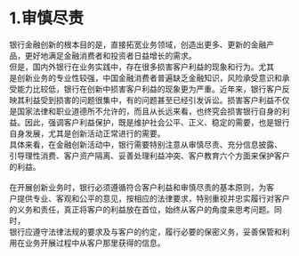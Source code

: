 # 1.审慎尽责

银行金融创新的根本目的是，直接拓宽业务领域，创造出更多、更新的金融产<br />
    品，更好地满足金融消费者和投资者日益增长的需求。<br />
    但是，国内外银行在业务实践中，存在很多损害客户利益的现象和行为。尤其<br />
    是创新业务的专业性较强，中国金融消费者普遍缺乏金融知识，风险承受意识和承<br />
    受能力比较低，银行在创新中损害客户利益的现象更为严重。近年来，银行客户反<br />
    映其利益受到损害的问题很集中，有的问题甚至已经引发诉讼。损害客户利益不仅<br />
    是国家法律和职业道德所不允许的，而且从长远来看，也终究会损害银行自身的利<br />
    益。因此，强调客户利益保护，既是维护社会公平、正义、稳定的需要，也是银行<br />
    自身发展，尤其是创新活动正常进行的需要。<br />
    具体来看，在金融创新活动中，银行需要特别注意从审慎尽责、充分信息披露、<br />
    引导理性消费、客户资产隔离、妥善处理利益冲突、客户教育六个方面来保护客户<br />
    的利益。<br />
    <br />
    在开展创新业务时，银行必须遵循符合客户利益和审慎尽责的基本原则，为客<br />
    户提供专业、客观和公平的意见，按相应的法律要求，特别重视并忠实履行对客户<br />
    的义务和责任，真正将客户的利益放在首位，始终从客户的角度来思考问题。同时，<br />
    银行应遵守法律法规的要求及与客户的约定，履行必要的保密义务，妥善保管和利<br />
  用在业务开展过程中从客户那里获得的信息。